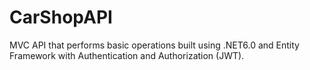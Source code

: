 # CarShopAPI
MVC API that performs basic operations built using .NET6.0 and Entity Framework with Authentication and Authorization (JWT).
